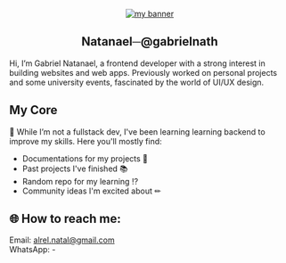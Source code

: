 <p align="center">
  <a href="https://nael.monster/" target="_blank" rel="noreferrer"><img src="https://user-images.githubusercontent.com/93458378/236270223-806fb53b-f2c7-4e05-8e16-844e91f1ca52.png" alt="my banner"></a>
</p>

<h2 align="center">
Natanael─@gabrielnath
</h2>


Hi, I’m Gabriel Natanael, a frontend developer with a strong interest in building websites and web apps. Previously worked on personal projects and some university events, fascinated by the world of UI/UX design.
  
## My Core
🔧 While I’m not a fullstack dev, I've been learning learning backend to improve my skills. 
Here you'll mostly find:
- Documentations for my projects 📑
- Past projects I've finished 📚
- Random repo for my learning ⁉
- Community ideas I'm excited about ✏
  
## 🌐 How to reach me:  
Email: [alrel.natal@gmail.com](#)  
WhatsApp: -
